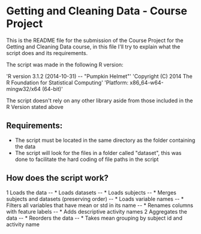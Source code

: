 Getting and Cleaning Data - Course Project
===================

This is the README file for the submission of the Course Project for the Getting and Cleaning Data course, in this file I'll try to explain what the script does and its requirements.

The script was made in the following R version:

'R version 3.1.2 (2014-10-31) -- "Pumpkin Helmet"'
'Copyright (C) 2014 The R Foundation for Statistical Computing'
'Platform: x86_64-w64-mingw32/x64 (64-bit)'

The script doesn't rely on any other library aside from those included in the R Version stated above

## Requirements:
* The script must be located in the same directory as the folder containing the data
* The script will look for the files in a folder called "dataset", this was done to facilitate the hard coding of file paths in the script

## How does the script work?
1 Loads the data
-- * Loads datasets
-- * Loads subjects
-- * Merges subjects and datasets (preserving order)
-- * Loads variable names
-- * Filters all variables that have mean or std in its name
-- * Renames columns with feature labels
-- * Adds descriptive activity names
2 Aggregates the data
-- * Reorders the data
-- * Takes mean grouping by subject id and activity name

